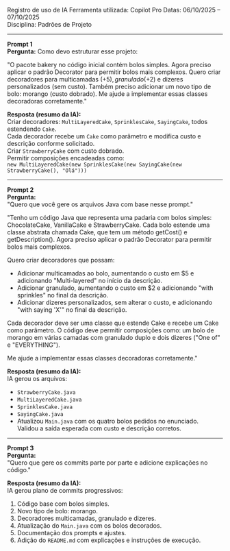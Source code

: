 Registro de uso de IA 
Ferramenta utilizada: Copilot Pro 
Datas: 06/10/2025 – 07/10/2025  
Disciplina: Padrões de Projeto

---

**Prompt 1**  
**Pergunta:** 
Como devo estruturar esse projeto:

"O pacote bakery no código inicial contém bolos simples. Agora preciso aplicar o padrão Decorator para permitir bolos mais complexos. Quero criar decoradores para multicamadas (+$5), granulado (+$2) e dizeres personalizados (sem custo). Também preciso adicionar um novo tipo de bolo: morango (custo dobrado). Me ajude a implementar essas classes decoradoras corretamente."

**Resposta (resumo da IA):**  
Criar decoradores: `MultiLayeredCake`, `SprinklesCake`, `SayingCake`, todos estendendo `Cake`.  
Cada decorador recebe um `Cake` como parâmetro e modifica custo e descrição conforme solicitado.  
Criar `StrawberryCake` com custo dobrado.  
Permitir composições encadeadas como:  
`new MultiLayeredCake(new SprinklesCake(new SayingCake(new StrawberryCake(), "Olá")))`

---

**Prompt 2**  
**Pergunta:**  
"Quero que você gere os arquivos Java com base nesse prompt."


"Tenho um código Java que representa uma padaria com bolos simples: ChocolateCake, VanillaCake e StrawberryCake. Cada bolo estende uma classe abstrata chamada Cake, que tem um método getCost() e getDescription(). Agora preciso aplicar o padrão Decorator para permitir bolos mais complexos.

Quero criar decoradores que possam:
- Adicionar multicamadas ao bolo, aumentando o custo em $5 e adicionando "Multi-layered" no início da descrição.
- Adicionar granulado, aumentando o custo em $2 e adicionando "with sprinkles" no final da descrição.
- Adicionar dizeres personalizados, sem alterar o custo, e adicionando "with saying 'X'" no final da descrição.

Cada decorador deve ser uma classe que estende Cake e recebe um Cake como parâmetro. O código deve permitir composições como: um bolo de morango em várias camadas com granulado duplo e dois dizeres ("One of" e "EVERYTHING").

Me ajude a implementar essas classes decoradoras corretamente."

**Resposta (resumo da IA):**  
IA gerou os arquivos:
- `StrawberryCake.java`
- `MultiLayeredCake.java`
- `SprinklesCake.java`
- `SayingCake.java`
- Atualizou `Main.java` com os quatro bolos pedidos no enunciado.  
  Validou a saída esperada com custo e descrição corretos.

---

**Prompt 3**  
**Pergunta:**  
"Quero que gere os commits parte por parte e adicione explicações no código."

**Resposta (resumo da IA):**  
IA gerou plano de commits progressivos:
1. Código base com bolos simples.
2. Novo tipo de bolo: morango.
3. Decoradores multicamadas, granulado e dizeres.
4. Atualização do `Main.java` com os bolos decorados.
5. Documentação dos prompts e ajustes.
6. Adição do `README.md` com explicações e instruções de execução.
